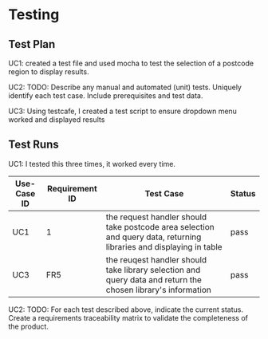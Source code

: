 # Testing

## Test Plan
UC1: created a test file and used mocha to test the selection of a postcode region to display results.

UC2:
TODO: Describe any manual and automated (unit) tests. Uniquely identify each test case. Include prerequisites and test data.

UC3:
Using testcafe, I created a test script to ensure dropdown menu worked and displayed results

## Test Runs
UC1: I tested this three times, it worked every time.

| Use-Case ID | Requirement ID | Test Case | Status |
| ----------- | -------------- | --------- | ------ |
| UC1 | 1 | the request handler should take postcode area selection and query data, returning libraries and displaying in table | pass |
| UC3 | FR5 | the reuqest handler should take library selection and query data and return the chosen library's information | pass |

UC2:
TODO: For each test described above, indicate the current status. 
Create a requirements traceability matrix to validate the completeness of the product.

